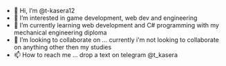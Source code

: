 - 👋 Hi, I’m @t-kasera12
- 👀 I’m interested in game development, web dev and engineering
- 🌱 I’m currently learning web development and C# programming with my mechanical engineering diploma
- 💞️ I’m looking to collaborate on ... currently i'm not looking to collaborate on anything other then my studies
- 📫 How to reach me ... drop a text on telegram @t_kasera

<!---
t-kasera12/t-kasera12 is a ✨ special ✨ repository because its `README.md` (this file) appears on your GitHub profile.
You can click the Preview link to take a look at your changes.
--->
